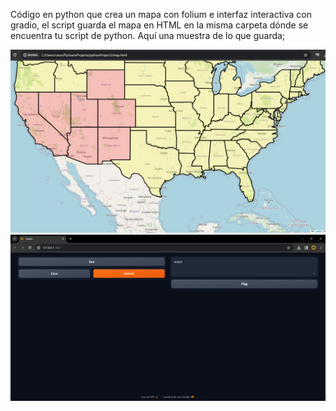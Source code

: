 Código en python que crea un mapa con folium e interfaz interactiva con gradio, el script guarda el mapa en HTML en la misma carpeta dónde se encuentra tu script de python. 
Aquí una muestra de lo que guarda; 

![](https://github.com/davidruizduarte/MexicosTerritorialLost/blob/main/sin%20texas.png
)
![](https://github.com/davidruizduarte/MexicosTerritorialLostGlobal/blob/main/GRADIO.png)


